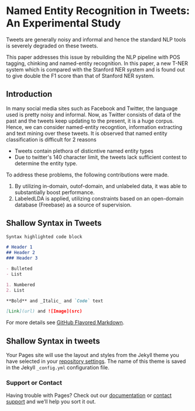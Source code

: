 # Named Entity Recognition in Tweets: An Experimental Study

Tweets are generally noisy and informal and hence the standard NLP tools is severely degraded on these tweets. 

This paper addresses this issue by rebuilding the NLP pipeline with POS tagging, chinking and named-entity recognition. In this paper, a new T-NER system which is compared with the Stanford NER system and is found out to give double the F1 score than that of Stanford NER system. 
## Introduction
In many social media sites such as Facebook and Twitter, the language used is pretty noisy and informal. Now, as Twitter consists of data of the past and the tweets keep updating to the present, it is a huge corpus. Hence, we can consider named-entity recogntion, information extracting and text mining over these tweets. It is observed that named entity classification is difficult for 2 reasons 

- Tweets contain plethora of disticntive named entity types
- Due to twitter's 140 character limit, the tweets lack sufficient contest to determine the entity type.

To address these problems, the following contributions were made. 

1. By utilizing in-domain, outof-domain, and unlabeled data, it was able to substantially boost performance.
2. LabeledLDA is applied, utilizing constraints based on an open-domain database (Freebase) as a source of supervision.

## Shallow Syntax in Tweets




```markdown
Syntax highlighted code block

# Header 1
## Header 2
### Header 3

- Bulleted
- List

1. Numbered
2. List

**Bold** and _Italic_ and `Code` text

[Link](url) and ![Image](src)
```

For more details see [GitHub Flavored Markdown](https://guides.github.com/features/mastering-markdown/).

## Shallow Syntax in tweets 

Your Pages site will use the layout and styles from the Jekyll theme you have selected in your [repository settings](https://github.com/bhargav265/NLP/settings). The name of this theme is saved in the Jekyll `_config.yml` configuration file.

### Support or Contact

Having trouble with Pages? Check out our [documentation](https://help.github.com/categories/github-pages-basics/) or [contact support](https://github.com/contact) and we’ll help you sort it out.
